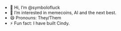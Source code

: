 - 👋 Hi, I’m @symbolofluck
- 👀 I’m interested in memecoins, AI and the next best.
- 😄 Pronouns: They/Them
- ⚡ Fun fact: I have built Cindy.

<!---
symbolofluck/symbolofluck is a ✨ special ✨ repository because its `README.md` (this file) appears on your GitHub profile.
You can click the Preview link to take a look at your changes.
--->
